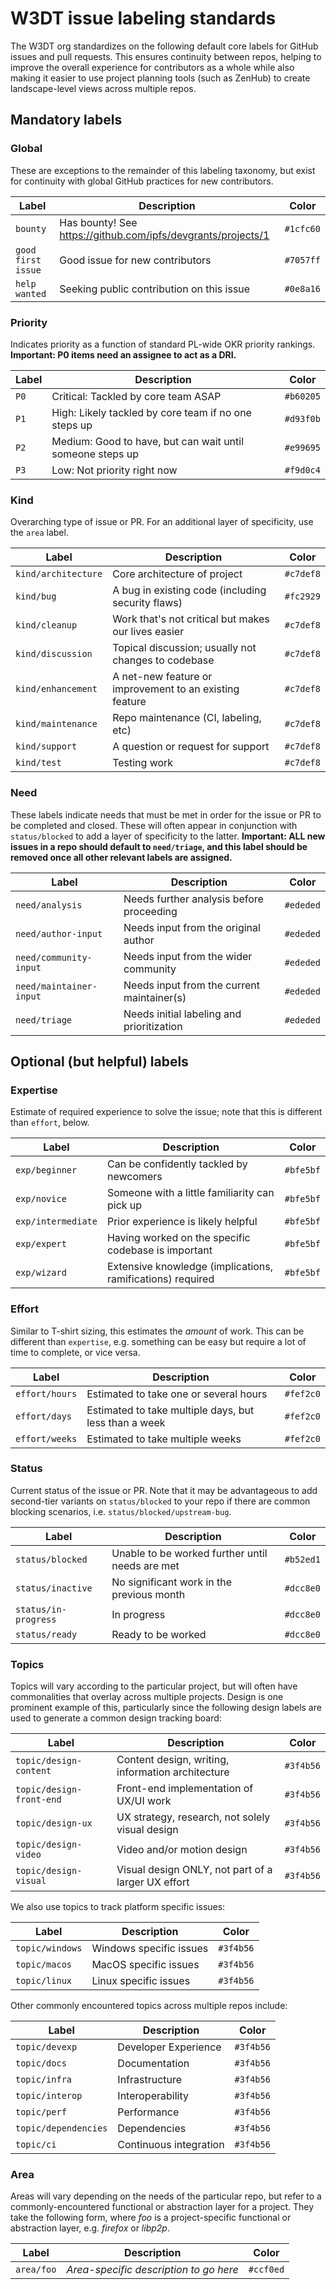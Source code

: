 # W3DT issue labeling standards

The W3DT org standardizes on the following default core labels for GitHub issues and pull requests. This ensures continuity
between repos, helping to improve the overall experience for contributors as a whole while also making it easier to use project
planning tools (such as ZenHub) to create landscape-level views across multiple repos.

## Mandatory labels

### Global
These are exceptions to the remainder of this labeling taxonomy, but exist for continuity with global GitHub practices for new contributors.

| Label              | Description                                                  | Color     |
| -----              | -----------                                                  | -----     |
| `bounty`           | Has bounty! See https://github.com/ipfs/devgrants/projects/1 | `#1cfc60` |
| `good first issue` | Good issue for new contributors                              | `#7057ff` |
| `help wanted`      | Seeking public contribution on this issue                    | `#0e8a16` |

### Priority
Indicates priority as a function of standard PL-wide OKR priority rankings. **Important: P0 items need an assignee to act as a DRI.**

| Label | Description                                               | Color     |
| ----- | -----------                                               | -----     |
| `P0`  | Critical: Tackled by core team ASAP                       | `#b60205` |
| `P1`  | High: Likely tackled by core team if no one steps up      | `#d93f0b` |
| `P2`  | Medium: Good to have, but can wait until someone steps up | `#e99695` |
| `P3`  | Low: Not priority right now                               | `#f9d0c4` |

### Kind
Overarching type of issue or PR. For an additional layer of specificity, use the `area` label.

| Label               | Description                                             | Color     |
| -----               | -----------                                             | -----     |
| `kind/architecture` | Core architecture of project                            | `#c7def8` |
| `kind/bug`          | A bug in existing code (including security flaws)       | `#fc2929` |
| `kind/cleanup`      | Work that's not critical but makes our lives easier     | `#c7def8` |
| `kind/discussion`   | Topical discussion; usually not changes to codebase     | `#c7def8` |
| `kind/enhancement`  | A net-new feature or improvement to an existing feature | `#c7def8` |
| `kind/maintenance`  | Repo maintenance (CI, labeling, etc)                    | `#c7def8` |
| `kind/support`      | A question or request for support                       | `#c7def8` |
| `kind/test`         | Testing work                                            | `#c7def8` |

### Need
These labels indicate needs that must be met in order for the issue or PR to be completed and closed. These will often appear in conjunction with `status/blocked` to add a layer of specificity to the latter. **Important: ALL new issues in a repo should default to `need/triage`, and this label should be removed once all other relevant labels are assigned.**

| Label                   | Description                                | Color     |
| -----                   | -----------                                | -----     |
| `need/analysis`         | Needs further analysis before proceeding   | `#ededed` |
| `need/author-input`     | Needs input from the original author       | `#ededed` |
| `need/community-input`  | Needs input from the wider community       | `#ededed` |
| `need/maintainer-input` | Needs input from the current maintainer(s) | `#ededed` |
| `need/triage`           | Needs initial labeling and prioritization  | `#ededed` |

## Optional (but helpful) labels

### Expertise
Estimate of required experience to solve the issue; note that this is different than `effort`, below.

| Label              | Description                                                | Color     |
| -----              | -----------                                                | -----     |
| `exp/beginner`     | Can be confidently tackled by newcomers                    | `#bfe5bf` |
| `exp/novice`       | Someone with a little familiarity can pick up              | `#bfe5bf` |
| `exp/intermediate` | Prior experience is likely helpful                         | `#bfe5bf` |
| `exp/expert`       | Having worked on the specific codebase is important        | `#bfe5bf` |
| `exp/wizard`       | Extensive knowledge (implications, ramifications) required | `#bfe5bf` |

### Effort
Similar to T-shirt sizing, this estimates the *amount* of work. This can be different than `expertise`, e.g. something can be easy but require a lot of time to complete, or vice versa.

| Label          | Description                                           | Color     |
| -----          | -----------                                           | -----     |
| `effort/hours` | Estimated to take one or several hours                | `#fef2c0` |
| `effort/days`  | Estimated to take multiple days, but less than a week | `#fef2c0` |
| `effort/weeks` | Estimated to take multiple weeks                      | `#fef2c0` |

### Status
Current status of the issue or PR. Note that it may be advantageous to add second-tier variants on `status/blocked` to your repo if there are common blocking scenarios, i.e. `status/blocked/upstream-bug`.

| Label                | Description                                     | Color     |
| -----                | -----------                                     | -----     |
| `status/blocked`     | Unable to be worked further until needs are met | `#b52ed1` |
| `status/inactive`    | No significant work in the previous month       | `#dcc8e0` |
| `status/in-progress` | In progress                                     | `#dcc8e0` |
| `status/ready`       | Ready to be worked                              | `#dcc8e0` |

### Topics
Topics will vary according to the particular project, but will often have commonalities that overlay across multiple projects. Design is one prominent example of this, particularly since the following design labels are used to generate a common design tracking board:

| Label                    | Description                                        | Color     |
| -----                    | -----------                                        | -----     |
| `topic/design-content`   | Content design, writing, information architecture  | `#3f4b56` |
| `topic/design-front-end` | Front-end implementation of UX/UI work             | `#3f4b56` |
| `topic/design-ux`        | UX strategy, research, not solely visual design    | `#3f4b56` |
| `topic/design-video`     | Video and/or motion design                         | `#3f4b56` |
| `topic/design-visual`    | Visual design ONLY, not part of a larger UX effort | `#3f4b56` |

We also use topics to track platform specific issues:

| Label           | Description             | Color     |
| -----           | -----------             | -----     |
| `topic/windows` | Windows specific issues | `#3f4b56` |
| `topic/macos`   | MacOS specific issues   | `#3f4b56` |
| `topic/linux`   | Linux specific issues   | `#3f4b56` |

Other commonly encountered topics across multiple repos include:

| Label                | Description            | Color     |
| -----                | -----------            | -----     |
| `topic/devexp`       | Developer Experience   | `#3f4b56` |
| `topic/docs`         | Documentation          | `#3f4b56` |
| `topic/infra`        | Infrastructure         | `#3f4b56` |
| `topic/interop`      | Interoperability       | `#3f4b56` |
| `topic/perf`         | Performance            | `#3f4b56` |
| `topic/dependencies` | Dependencies           | `#3f4b56` |
| `topic/ci`           | Continuous integration | `#3f4b56` |

### Area
Areas will vary depending on the needs of the particular repo, but refer to a commonly-encountered functional or abstraction layer for a project. They take the following form, where *foo* is a project-specific functional or abstraction layer, e.g. *firefox* or *libp2p*.

| Label      | Description                            | Color     |
| -----      | -----------                            | -----     |
| `area/foo` | *Area-specific description to go here* | `#ccf0ed` |
